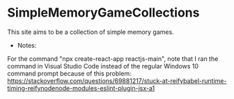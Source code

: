 # SimpleMemoryGameCollections

This site aims to be a collection of simple memory games.

* Notes:

For the command "npx create-react-app reactjs-main", note that I ran the command in Visual Studio Code instead of the regular Windows 10 command prompt because of this problem:
https://stackoverflow.com/questions/69881217/stuck-at-reifybabel-runtime-timing-reifynodenode-modules-eslint-plugin-jsx-a1